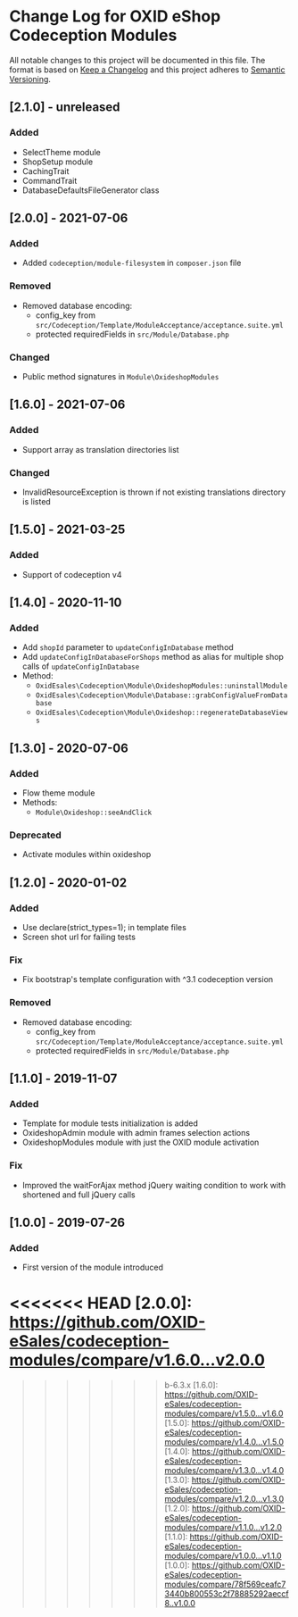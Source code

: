 # Change Log for OXID eShop Codeception Modules

All notable changes to this project will be documented in this file.
The format is based on [Keep a Changelog](http://keepachangelog.com/)
and this project adheres to [Semantic Versioning](http://semver.org/).

## [2.1.0] - unreleased

### Added
- SelectTheme module
- ShopSetup module
- CachingTrait
- CommandTrait
- DatabaseDefaultsFileGenerator class

## [2.0.0] - 2021-07-06

### Added
- Added `codeception/module-filesystem` in `composer.json` file

### Removed
- Removed database encoding:
  - config_key from ``src/Codeception/Template/ModuleAcceptance/acceptance.suite.yml``
  - protected requiredFields in ``src/Module/Database.php``

### Changed
- Public method signatures in `Module\OxideshopModules`

## [1.6.0] - 2021-07-06

### Added
- Support array as translation directories list

### Changed
- InvalidResourceException is thrown if not existing translations directory is listed

## [1.5.0] - 2021-03-25

### Added
- Support of codeception v4

## [1.4.0] - 2020-11-10

### Added
- Add `shopId` parameter to `updateConfigInDatabase` method
- Add `updateConfigInDatabaseForShops` method as alias for multiple shop calls of `updateConfigInDatabase`
- Method:
    - `OxidEsales\Codeception\Module\OxideshopModules::uninstallModule`
    - `OxidEsales\Codeception\Module\Database::grabConfigValueFromDatabase`
    - `OxidEsales\Codeception\Module\Oxideshop::regenerateDatabaseViews`

## [1.3.0] - 2020-07-06

### Added
- Flow theme module
- Methods:
    - `Module\Oxideshop::seeAndClick`

### Deprecated
- Activate modules within oxideshop

## [1.2.0] - 2020-01-02

### Added
- Use declare(strict_types=1); in template files
- Screen shot url for failing tests

### Fix
- Fix bootstrap's template configuration with ^3.1 codeception version

### Removed
- Removed database encoding:
    - config_key from ``src/Codeception/Template/ModuleAcceptance/acceptance.suite.yml``
    - protected requiredFields in ``src/Module/Database.php``

## [1.1.0] -  2019-11-07

### Added
- Template for module tests initialization is added
- OxideshopAdmin module with admin frames selection actions
- OxideshopModules module with just the OXID module activation

### Fix
- Improved the waitForAjax method jQuery waiting condition to work with shortened and full jQuery calls

## [1.0.0] -  2019-07-26

### Added
- First version of the module introduced

<<<<<<< HEAD
[2.0.0]: https://github.com/OXID-eSales/codeception-modules/compare/v1.6.0...v2.0.0
=======
[1.7.0]: https://github.com/OXID-eSales/codeception-modules/compare/v1.6.0...b-6.3.x
>>>>>>> b-6.3.x
[1.6.0]: https://github.com/OXID-eSales/codeception-modules/compare/v1.5.0...v1.6.0
[1.5.0]: https://github.com/OXID-eSales/codeception-modules/compare/v1.4.0...v1.5.0
[1.4.0]: https://github.com/OXID-eSales/codeception-modules/compare/v1.3.0...v1.4.0
[1.3.0]: https://github.com/OXID-eSales/codeception-modules/compare/v1.2.0...v1.3.0
[1.2.0]: https://github.com/OXID-eSales/codeception-modules/compare/v1.1.0...v1.2.0
[1.1.0]: https://github.com/OXID-eSales/codeception-modules/compare/v1.0.0...v1.1.0
[1.0.0]: https://github.com/OXID-eSales/codeception-modules/compare/78f569ceafc73440b800553c2f78885292aeccf8..v1.0.0

